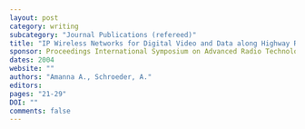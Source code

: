 ```yaml
---
layout: post
category: writing
subcategory: "Journal Publications (refereed)"
title: "IP Wireless Networks for Digital Video and Data along Highway Right Of Way"
sponsor: Proceedings International Symposium on Advanced Radio Technologies
dates: 2004
website: ""
authors: "Amanna A., Schroeder, A."
editors:
pages: "21-29"
DOI: ""
comments: false
---
```


